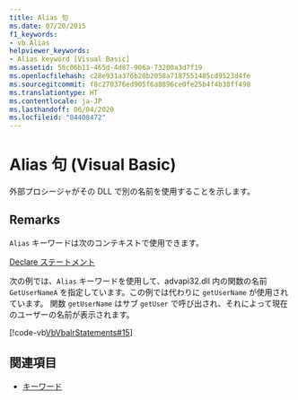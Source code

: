 ```yaml
---
title: Alias 句
ms.date: 07/20/2015
f1_keywords:
- vb.Alias
helpviewer_keywords:
- Alias keyword [Visual Basic]
ms.assetid: 58c06b11-465d-4d87-906a-73200a3d7f19
ms.openlocfilehash: c28e931a376b20b2058a7187551405cd9523d4fe
ms.sourcegitcommit: f8c270376ed905f6a8896ce0fe25b4f4b38ff498
ms.translationtype: HT
ms.contentlocale: ja-JP
ms.lasthandoff: 06/04/2020
ms.locfileid: "84408472"
---
```

# <a name="alias-clause-visual-basic"></a>Alias 句 (Visual Basic)
外部プロシージャがその DLL で別の名前を使用することを示します。  
  
## <a name="remarks"></a>Remarks  
 `Alias` キーワードは次のコンテキストで使用できます。  
  
 [Declare ステートメント](declare-statement.md)  
  
 次の例では、`Alias` キーワードを使用して、advapi32.dll 内の関数の名前 `GetUserNameA` を指定しています。この例では代わりに `getUserName` が使用されています。 関数 `getUserName` はサブ `getUser` で呼び出され、それによって現在のユーザーの名前が表示されます。  
  
 [!code-vb[VbVbalrStatements#15](~/samples/snippets/visualbasic/VS_Snippets_VBCSharp/VbVbalrStatements/VB/Class1.vb#15)]  
  
## <a name="see-also"></a>関連項目

- [キーワード](../keywords/index.md)
